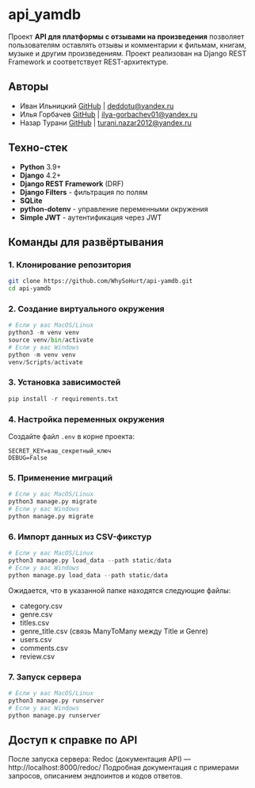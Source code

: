 # api_yamdb

Проект **API для платформы с отзывами на произведения** позволяет пользователям оставлять отзывы и комментарии к фильмам, книгам, музыке и другим произведениям. Проект реализован на Django REST Framework и соответствует REST-архитектуре.

## Авторы

- Иван Ильницкий
    [GitHub](https://github.com/WhySoHurt) | deddotu@yandex.ru
- Илья Горбачев
    [GitHub](https://github.com/IlyaGorbachev01) | ilya-gorbachev01@yandex.ru
- Назар Турани
    [GitHub](https://github.com/NazarioTurani) | turani.nazar2012@yandex.ru

## Техно-стек

- **Python** 3.9+
- **Django** 4.2+
- **Django REST Framework** (DRF)
- **Django Filters** - фильтрация по полям
- **SQLite**
- **python-dotenv** - управление переменными окружения
- **Simple JWT** - аутентификация через JWT

## Команды для развёртывания

### 1. Клонирование репозитория

```bash
git clone https://github.com/WhySoHurt/api-yamdb.git
cd api-yamdb
```

### 2. Создание виртуального окружения

```python
# Если у вас MacOS/Linux
python3 -m venv venv
source venv/bin/activate
# Если у вас Windows
python -m venv venv
venv/Scripts/activate
```

### 3. Установка зависимостей

```python
pip install -r requirements.txt
```

### 4. Настройка переменных окружения

Создайте файл `.env` в корне проекта:

```
SECRET_KEY=ваш_секретный_ключ
DEBUG=False
```

### 5. Применение миграций

```python
# Если у вас MacOS/Linux
python3 manage.py migrate
# Если у вас Windows
python manage.py migrate
```

### 6. Импорт данных из CSV-фикстур

```python
# Если у вас MacOS/Linux
python3 manage.py load_data --path static/data
# Если у вас Windows
python manage.py load_data --path static/data
```

Ожидается, что в указанной папке находятся следующие файлы:
- category.csv
- genre.csv
- titles.csv
- genre_title.csv (связь ManyToMany между Title и Genre)
- users.csv
- comments.csv
- review.csv

### 7. Запуск сервера

```python
# Если у вас MacOS/Linux
python3 manage.py runserver
# Если у вас Windows
python manage.py runserver
```

## Доступ к справке по API 

После запуска сервера: 
Redoc (документация API) — http://localhost:8000/redoc/
Подробная документация с примерами запросов, описанием эндпоинтов и кодов ответов.
